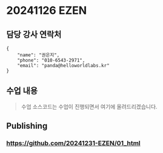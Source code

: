 # 20241126 EZEN
## 담당 강사 연락처
```
{
    "name": "권은지",
    "phone": "010-6543-2971",
    "email": "panda@helloworldlabs.kr"
}
```
## 수업 내용
> 수업 소스코드는 수업이 진행되면서 여기에 올려드리겠습니다.

## Publishing
### https://github.com/20241231-EZEN/01_html

